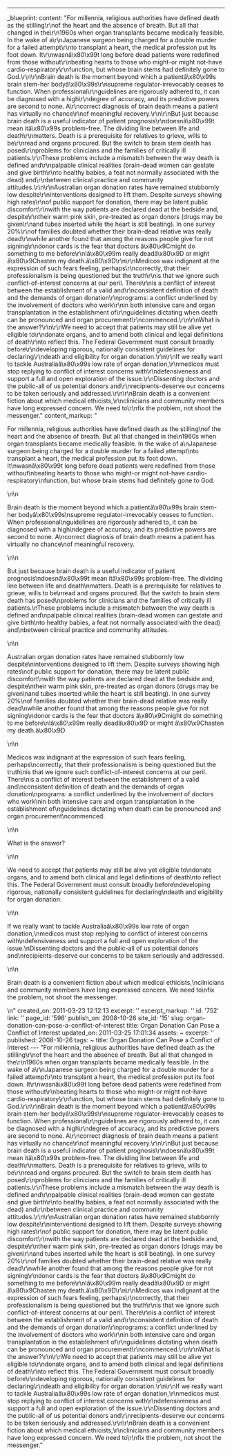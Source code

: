 ---
_blueprint:
  content: "For millennia, religious authorities have defined death as the stilling\r\nof
    the heart and the absence of breath. But all that changed in the\r\n1960s when
    organ transplants became medically feasible. In the wake of a\r\nJapanese surgeon
    being charged for a double murder for a failed attempt\r\nto transplant a heart,
    the medical profession put its foot down. It\r\nwasnâ\x80\x99t long before dead
    patients were redefined from those without\r\nbeating hearts to those who might-or
    might not-have cardio-respiratory\r\nfunction, but whose brain stems had definitely
    gone to God.\r\n\r\nBrain death is the moment beyond which a patientâ\x80\x99s
    brain stem-her bodyâ\x80\x99s\r\nsupreme regulator-irrevocably ceases to function.
    When professional\r\nguidelines are rigorously adhered to, it can be diagnosed
    with a high\r\ndegree of accuracy, and its predictive powers are second to none.
    A\r\ncorrect diagnosis of brain death means a patient has virtually no chance\r\nof
    meaningful recovery.\r\n\r\nBut just because brain death is a useful indicator
    of patient prognosis\r\ndoesnâ\x80\x99t mean itâ\x80\x99s problem-free. The dividing
    line between life and death\r\nmatters. Death is a prerequisite for relatives
    to grieve, wills to be\r\nread and organs procured. But the switch to brain stem
    death has posed\r\nproblems for clinicians and the families of critically ill
    patients.\r\nThese problems include a mismatch between the way death is defined
    and\r\npalpable clinical realities (brain-dead women can gestate and give birth\r\nto
    healthy babies, a feat not normally associated with the dead) and\r\nbetween clinical
    practice and community attitudes.\r\n\r\nAustralian organ donation rates have
    remained stubbornly low despite\r\ninterventions designed to lift them. Despite
    surveys showing high rates\r\nof public support for donation, there may be latent
    public discomfort\r\nwith the way patients are declared dead at the bedside and,
    despite\r\ntheir warm pink skin, pre-treated as organ donors (drugs may be given\r\nand
    tubes inserted while the heart is still beating). In one survey 20%\r\nof families
    doubted whether their brain-dead relative was really dead\r\nwhile another found
    that among the reasons people give for not signing\r\ndonor cards is the fear
    that doctors â\x80\x9Cmight do something to me before\r\nIâ\x80\x99m really deadâ\x80\x9D
    or might â\x80\x9Chasten my death.â\x80\x9D\r\n\r\nMedicos wax indignant at the
    expression of such fears feeling, perhaps\r\ncorrectly, that their professionalism
    is being questioned but the truth\r\nis that we ignore such conflict-of-interest
    concerns at our peril. There\r\nis a conflict of interest between the establishment
    of a valid and\r\nconsistent definition of death and the demands of organ donation\r\nprograms:
    a conflict underlined by the involvement of doctors who work\r\nin both intensive
    care and organ transplantation in the establishment of\r\nguidelines dictating
    when death can be pronounced and organ procurement\r\ncommenced.\r\n\r\nWhat is
    the answer?\r\n\r\nWe need to accept that patients may still be alive yet eligible
    to\r\ndonate organs, and to amend both clinical and legal definitions of death\r\nto
    reflect this. The Federal Government must consult broadly before\r\ndeveloping
    rigorous, nationally consistent guidelines for declaring\r\ndeath and eligibility
    for organ donation.\r\n\r\nIf we really want to tackle Australiaâ\x80\x99s low
    rate of organ donation,\r\nmedicos must stop replying to conflict of interest
    concerns with\r\ndefensiveness and support a full and open exploration of the
    issue.\r\nDissenting doctors and the public-all of us potential donors and\r\nrecipients-deserve
    our concerns to be taken seriously and addressed.\r\n\r\nBrain death is a convenient
    fiction about which medical ethicists,\r\nclinicians and community members have
    long expressed concern. We need to\r\nfix the problem, not shoot the messenger."
  content_markup: "<p>For millennia, religious authorities have defined death as the
    stilling\nof the heart and the absence of breath. But all that changed in the\n1960s
    when organ transplants became medically feasible. In the wake of a\nJapanese surgeon
    being charged for a double murder for a failed attempt\nto transplant a heart,
    the medical profession put its foot down. It\nwasnâ\x80\x99t long before dead
    patients were redefined from those without\nbeating hearts to those who might-or
    might not-have cardio-respiratory\nfunction, but whose brain stems had definitely
    gone to God.</p>\n\n<p>Brain death is the moment beyond which a patientâ\x80\x99s
    brain stem-her bodyâ\x80\x99s\nsupreme regulator-irrevocably ceases to function.
    When professional\nguidelines are rigorously adhered to, it can be diagnosed with
    a high\ndegree of accuracy, and its predictive powers are second to none. A\ncorrect
    diagnosis of brain death means a patient has virtually no chance\nof meaningful
    recovery.</p>\n\n<p>But just because brain death is a useful indicator of patient
    prognosis\ndoesnâ\x80\x99t mean itâ\x80\x99s problem-free. The dividing line between
    life and death\nmatters. Death is a prerequisite for relatives to grieve, wills
    to be\nread and organs procured. But the switch to brain stem death has posed\nproblems
    for clinicians and the families of critically ill patients.\nThese problems include
    a mismatch between the way death is defined and\npalpable clinical realities (brain-dead
    women can gestate and give birth\nto healthy babies, a feat not normally associated
    with the dead) and\nbetween clinical practice and community attitudes.</p>\n\n<p>Australian
    organ donation rates have remained stubbornly low despite\ninterventions designed
    to lift them. Despite surveys showing high rates\nof public support for donation,
    there may be latent public discomfort\nwith the way patients are declared dead
    at the bedside and, despite\ntheir warm pink skin, pre-treated as organ donors
    (drugs may be given\nand tubes inserted while the heart is still beating). In
    one survey 20%\nof families doubted whether their brain-dead relative was really
    dead\nwhile another found that among the reasons people give for not signing\ndonor
    cards is the fear that doctors â\x80\x9Cmight do something to me before\nIâ\x80\x99m
    really deadâ\x80\x9D or might â\x80\x9Chasten my death.â\x80\x9D</p>\n\n<p>Medicos
    wax indignant at the expression of such fears feeling, perhaps\ncorrectly, that
    their professionalism is being questioned but the truth\nis that we ignore such
    conflict-of-interest concerns at our peril. There\nis a conflict of interest between
    the establishment of a valid and\nconsistent definition of death and the demands
    of organ donation\nprograms: a conflict underlined by the involvement of doctors
    who work\nin both intensive care and organ transplantation in the establishment
    of\nguidelines dictating when death can be pronounced and organ procurement\ncommenced.</p>\n\n<p>What
    is the answer?</p>\n\n<p>We need to accept that patients may still be alive yet
    eligible to\ndonate organs, and to amend both clinical and legal definitions of
    death\nto reflect this. The Federal Government must consult broadly before\ndeveloping
    rigorous, nationally consistent guidelines for declaring\ndeath and eligibility
    for organ donation.</p>\n\n<p>If we really want to tackle Australiaâ\x80\x99s
    low rate of organ donation,\nmedicos must stop replying to conflict of interest
    concerns with\ndefensiveness and support a full and open exploration of the issue.\nDissenting
    doctors and the public-all of us potential donors and\nrecipients-deserve our
    concerns to be taken seriously and addressed.</p>\n\n<p>Brain death is a convenient
    fiction about which medical ethicists,\nclinicians and community members have
    long expressed concern. We need to\nfix the problem, not shoot the messenger.</p>\n"
  created_on: 2011-03-23 12:12:13
  excerpt: ''
  excerpt_markup: ''
  id: '752'
  link: ''
  page_id: '596'
  publish_on: 2008-10-26
  site_id: '15'
  slug: organ-donation-can-pose-a-conflict-of-interest
  title: Organ Donation Can Pose a Conflict of Interest
  updated_on: 2011-03-25 17:01:34
assets: ~
excerpt: ''
published: 2008-10-26
tags: ~
title: Organ Donation Can Pose a Conflict of Interest
--- "For millennia, religious authorities have defined death as the stilling\r\nof
  the heart and the absence of breath. But all that changed in the\r\n1960s when organ
  transplants became medically feasible. In the wake of a\r\nJapanese surgeon being
  charged for a double murder for a failed attempt\r\nto transplant a heart, the medical
  profession put its foot down. It\r\nwasnâ\x80\x99t long before dead patients were
  redefined from those without\r\nbeating hearts to those who might-or might not-have
  cardio-respiratory\r\nfunction, but whose brain stems had definitely gone to God.\r\n\r\nBrain
  death is the moment beyond which a patientâ\x80\x99s brain stem-her bodyâ\x80\x99s\r\nsupreme
  regulator-irrevocably ceases to function. When professional\r\nguidelines are rigorously
  adhered to, it can be diagnosed with a high\r\ndegree of accuracy, and its predictive
  powers are second to none. A\r\ncorrect diagnosis of brain death means a patient
  has virtually no chance\r\nof meaningful recovery.\r\n\r\nBut just because brain
  death is a useful indicator of patient prognosis\r\ndoesnâ\x80\x99t mean itâ\x80\x99s
  problem-free. The dividing line between life and death\r\nmatters. Death is a prerequisite
  for relatives to grieve, wills to be\r\nread and organs procured. But the switch
  to brain stem death has posed\r\nproblems for clinicians and the families of critically
  ill patients.\r\nThese problems include a mismatch between the way death is defined
  and\r\npalpable clinical realities (brain-dead women can gestate and give birth\r\nto
  healthy babies, a feat not normally associated with the dead) and\r\nbetween clinical
  practice and community attitudes.\r\n\r\nAustralian organ donation rates have remained
  stubbornly low despite\r\ninterventions designed to lift them. Despite surveys showing
  high rates\r\nof public support for donation, there may be latent public discomfort\r\nwith
  the way patients are declared dead at the bedside and, despite\r\ntheir warm pink
  skin, pre-treated as organ donors (drugs may be given\r\nand tubes inserted while
  the heart is still beating). In one survey 20%\r\nof families doubted whether their
  brain-dead relative was really dead\r\nwhile another found that among the reasons
  people give for not signing\r\ndonor cards is the fear that doctors â\x80\x9Cmight
  do something to me before\r\nIâ\x80\x99m really deadâ\x80\x9D or might â\x80\x9Chasten
  my death.â\x80\x9D\r\n\r\nMedicos wax indignant at the expression of such fears
  feeling, perhaps\r\ncorrectly, that their professionalism is being questioned but
  the truth\r\nis that we ignore such conflict-of-interest concerns at our peril.
  There\r\nis a conflict of interest between the establishment of a valid and\r\nconsistent
  definition of death and the demands of organ donation\r\nprograms: a conflict underlined
  by the involvement of doctors who work\r\nin both intensive care and organ transplantation
  in the establishment of\r\nguidelines dictating when death can be pronounced and
  organ procurement\r\ncommenced.\r\n\r\nWhat is the answer?\r\n\r\nWe need to accept
  that patients may still be alive yet eligible to\r\ndonate organs, and to amend
  both clinical and legal definitions of death\r\nto reflect this. The Federal Government
  must consult broadly before\r\ndeveloping rigorous, nationally consistent guidelines
  for declaring\r\ndeath and eligibility for organ donation.\r\n\r\nIf we really want
  to tackle Australiaâ\x80\x99s low rate of organ donation,\r\nmedicos must stop replying
  to conflict of interest concerns with\r\ndefensiveness and support a full and open
  exploration of the issue.\r\nDissenting doctors and the public-all of us potential
  donors and\r\nrecipients-deserve our concerns to be taken seriously and addressed.\r\n\r\nBrain
  death is a convenient fiction about which medical ethicists,\r\nclinicians and community
  members have long expressed concern. We need to\r\nfix the problem, not shoot the
  messenger."
